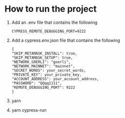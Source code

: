 # How to run the project
1. Add an .env file that contains the following

    ```
    CYPRESS_REMOTE_DEBUGGING_PORT=9222
    ```
2. Add a cypress.env.json file that contains the following

    ```
    {
    "SKIP_METAMASK_INSTALL": true,
    "SKIP_METAMASK_SETUP": true,
    "NETWORK_GOERLI": "goerli",
    "NETWORK_MAINNET": "mainnet",
    "SECRET_WORDS": your_secret_words,
    "PRIVATE_KEY": your_private_key,
    "ACCOUNT_ADDRESS": your_account_address,
    "PASSWORD": "QQqq1111",
    "REMOTE_DEBUGGING_PORT": 9222
    }   
    ```
3. yarn

4. yarn cypress-run
